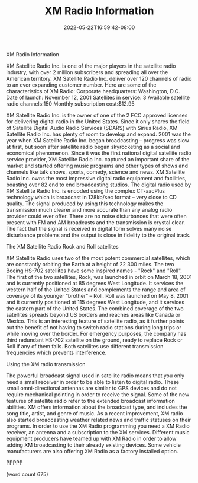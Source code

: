 ﻿---
title: "XM Radio Information"
date: 2022-05-22T16:59:42-08:00
description: "Satellite-Radio Tips for Web Success"
featured_image: "/images/Satellite-Radio.jpg"
tags: ["Satellite Radio"]
---

XM Radio Information 

XM Satellite Radio Inc. is one of the major players in the satellite radio industry, with over 2 million subscribers and spreading all over the American territory. XM Satellite Radio Inc. deliver over 120 channels of radio to an ever expanding customer number. Here are some of the characteristics of XM Radio:
Corporate headquarters: Washington, D.C.
Date of launch: November 12, 2001
Satellites in service: 3
Available satellite radio channels:150
Monthly subscription cost:$12.95

XM Satellite Radio Inc. is the owner of one of the 2 FCC approved licenses for delivering digital radio in the United States. Since it only shares the field of Satellite Digital Audio Radio Services (SDARS) with Sirius Radio, XM Satellite Radio Inc. has plenty of room to develop and expand. 2001 was the year when XM Satellite Radio Inc. began broadcasting – progress was slow at first, but soon after satellite radio began skyrocketing as a social and economical phenomenon. Since it was the first national digital satellite radio service provider, XM Satellite Radio Inc. captured an important share of the market and started offering music programs and other types of shows and channels like talk shows, sports, comedy, science and news. XM Satellite Radio Inc. owns the most impressive digital radio equipment and facilities, boasting over 82 end to end broadcasting studios. The digital radio used by XM Satellite Radio Inc. is encoded using the complex CT-aacPlus technology which is broadcast in 128kb/sec format – very close to CD quality. The signal produced by using this technology makes the transmission much clearer and more accurate than any analog radio provider could ever offer. There are no noise disturbances that were often present with FM and AM broadcasts and the transmission is crystal clear. The fact that the signal is received in digital form solves many noise disturbance problems and the output is close in fidelity to the original track. 

The XM Satellite Radio Rock and Roll satellites

XM Satellite Radio uses two of the most potent commercial satellites, which are constantly orbiting the Earth at a height of 22 300 miles. The two Boeing HS-702 satellites have some inspired names - "Rock" and "Roll". The first of the two satellites, Rock, was launched in orbit on March 18, 2001 and is currently positioned at 85 degrees West Longitude. It services the western half of the United States and complements the range and area of coverage of its younger “brother” – Roll. Roll was launched on May 8, 2001 and it currently positioned at 115 degrees West Longitude, and it services the eastern part of the United States. The combined coverage of the two satellites spreads beyond US borders and reaches areas like Canada or Mexico. This is an interesting feature of satellite radio, as it further points out the benefit of not having to switch radio stations during long trips or while moving over the border. For emergency purposes, the company has third redundant HS-702 satellite on the ground, ready to replace Rock or Roll if any of them fails. Both satellites use different transmission frequencies which prevents interference.

Using the XM radio transmission

The powerful broadcast signal used in satellite radio means that you only need a small receiver in order to be able to listen to digital radio. These small omni-directional antennas are similar to GPS devices and do not require mechanical pointing in order to receive the signal. Some of the new features of satellite radio refer to the extended broadcast information abilities. XM offers information about the broadcast type, and includes the song title, artist, and genre of music. As a recent improvement, XM radio also started broadcasting weather related news and traffic statuses on their programs. In order to use the XM Radio programming you need a XM Radio receiver, an antenna and a subscription to the XM services. Different music equipment producers have teamed up with XM Radio in order to allow adding XM broadcasting to their already existing devices. Some vehicle manufacturers are also offering XM Radio as a factory installed option. 

PPPPP

(word count 675)

